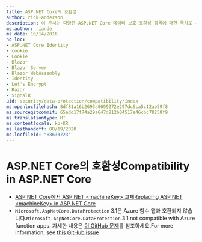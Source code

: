 ```yaml
---
title: ASP.NET Core의 호환성
author: rick-anderson
description: 이 문서는 다양한 ASP.NET Core 데이터 보호 호환성 항목에 대한 목차로 사용됩니다.
ms.author: riande
ms.date: 10/14/2016
no-loc:
- ASP.NET Core Identity
- cookie
- Cookie
- Blazor
- Blazor Server
- Blazor WebAssembly
- Identity
- Let's Encrypt
- Razor
- SignalR
uid: security/data-protection/compatibility/index
ms.openlocfilehash: 8df81a16b2693a0699272e297dc6ca5c12ab59f8
ms.sourcegitcommit: 65add17f74a29a647d812b04517e46cbc78258f9
ms.translationtype: HT
ms.contentlocale: ko-KR
ms.lasthandoff: 08/19/2020
ms.locfileid: "88633723"
---
```

# <a name="compatibility-in-aspnet-core"></a><span data-ttu-id="6369a-103">ASP.NET Core의 호환성</span><span class="sxs-lookup"><span data-stu-id="6369a-103">Compatibility in ASP.NET Core</span></span>

* [<span data-ttu-id="6369a-104">ASP.NET Core에서 ASP.NET \<machineKey> 교체</span><span class="sxs-lookup"><span data-stu-id="6369a-104">Replacing ASP.NET \<machineKey> in ASP.NET Core</span></span>](xref:security/data-protection/compatibility/replacing-machinekey)
* <span data-ttu-id="6369a-105">`Microsoft.AspNetCore.DataProtection` 3.1은 Azure 함수 앱과 호환되지 않습니다.</span><span class="sxs-lookup"><span data-stu-id="6369a-105">`Microsoft.AspNetCore.DataProtection` 3.1 not compatible with Azure function apps.</span></span> <span data-ttu-id="6369a-106">자세한 내용은 [이 GitHub 문제](https://github.com/Azure/azure-functions-host/issues/5447)를 참조하세요.</span><span class="sxs-lookup"><span data-stu-id="6369a-106">For more information, see [this GitHub issue](https://github.com/Azure/azure-functions-host/issues/5447)</span></span>
